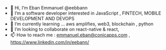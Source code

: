 - 👋 Hi, I’m Eban Emmanuel @eebbann
- 👀 I’m a software developer interested in JavaScript , FINTECH, MOBILE DEVELOPMENT  AND DEVOPS
- 🌱 I’m currently learning ... aws amplifies, web3, blockchain , python 
- 💞️ I’m looking to collaborate on react-native & react, 
- 📫 How to reach me : emmanuel.eban@conicapps.com , https://www.linkedin.com/in/eebann/

<!---
available!!
--->
